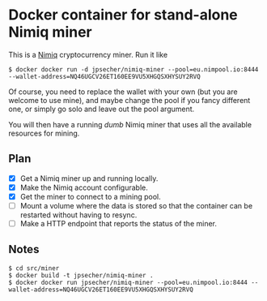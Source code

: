 # Docker container for stand-alone Nimiq miner

This is a [Nimiq](https://nimiq.com) cryptocurrency miner.  Run it like

    $ docker docker run -d jpsecher/nimiq-miner --pool=eu.nimpool.io:8444 --wallet-address=NQ46UGCV26ET160EE9VU5XHGQSXHYSUY2RVQ

Of course, you need to replace the wallet with your own (but you are welcome to use mine), and maybe change the pool if you fancy different one, or simply go solo and leave out the pool argument.

You will then have a running *dumb* Nimiq miner that uses all the available resources for mining.

## Plan

- [x] Get a Nimiq miner up and running locally.
- [x] Make the Nimiq account configurable.
- [x] Get the miner to connect to a mining pool.
- [ ] Mount a volume where the data is stored so that the container can be restarted without having to resync.
- [ ] Make a HTTP endpoint that reports the status of the miner.

## Notes

    $ cd src/miner
    $ docker build -t jpsecher/nimiq-miner .
    $ docker docker run jpsecher/nimiq-miner --pool=eu.nimpool.io:8444 --wallet-address=NQ46UGCV26ET160EE9VU5XHGQSXHYSUY2RVQ
